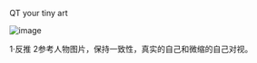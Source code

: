 QT your tiny art

![image](https://github.com/user-attachments/assets/462c1cbb-2627-4770-b47e-e741aabb1ef8)


1·反推
2参考人物图片，保持一致性，真实的自己和微缩的自己对视。
